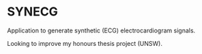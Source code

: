 # SYNECG

Application to generate synthetic (ECG) electrocardiogram signals.

Looking to improve my honours thesis project (UNSW).
